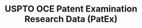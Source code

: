 ---
layout: default
bigquery: https://console.cloud.google.com/bigquery?p=patents-public-data&d=uspto_oce_pair&page=dataset
citation: 'Graham, S. Marco, A., and Miller, A. (2015). “The USPTO Patent Examination
  Research Dataset: A Window on the Process of Patent Examination.”'
contributors: Graham, S. Marco, A., Miller, A.
cost: None
description: The latest version of PatEx (referred to below as the 2020 release) contains
  detailed information on nearly 11.9 million publicly-viewable provisional and non-provisional
  patent applications to the USPTO and over 4.6 million Patent Cooperation Treaty
  (PCT) applications. It is based on data that OCE downloaded from the Patent Examination
  Data System (PEDS) in April, 2021. The PEDS data are sourced from Public PAIR. The
  first time that OCE used PEDS as the basis of PatEx was for the 2019 release. We
  took the PEDS data and organized it into the familiar PatEx data files, which are
  based on the organization of the Public PAIR portal. The data files include information
  on each application’s characteristics, prosecution history, continuation history,
  claims of foreign priority, patent term adjustment history, publication history,
  and correspondence address information.
documentation: 'For the 2019 and later releases, new technical documentation is available
  https://www.uspto.gov/sites/default/files/documents/PatEx-2019-Technical-Doc.pdf


  A document describing the 2014-2017 data sets is available and can be cited as:
  Graham, Stuart J.H. and Marco, Alan C. and Miller, Richard, The USPTO Patent Examination
  Research Dataset: A Window on the Process of Patent Examination (November 30, 2015).
  Available at SSRN: https://ssrn.com/abstract=2702637.'
last_edit: Mon, 04 Apr 2022 19:06:22 GMT
location: https://www.uspto.gov/ip-policy/economic-research/research-datasets/patent-examination-research-dataset-public-pair
maintained_by: EconomicsData@uspto.gov
related_publications: https://ssrn.com/abstract=29956744, https://ssrn.com/abstract=2702637
schema_fields: '[''examiner_name_last'', ''earliest_pgpub_date'', ''aia_first_to_file'',
  ''correspondence_country_name'', ''recorded_date'', ''inventor_name_first'', ''inventor_rank'',
  ''confirm_number'', ''parent_country_code'', ''customer_number'', ''invention_title'',
  ''inventor_name_last'', ''earliest_pgpub_number'', ''parent_filing_date'', ''application_type'',
  ''correspondence_street_line_2'', ''correspondence_city'', ''appl_status_date'',
  ''uspc_class'', ''inventor_country_code'', ''examiner_art_unit'', ''invention_subject_matter'',
  ''correspondence_country_code'', ''application_number'', ''atty_docket_number'',
  ''foreign_parent_id'', ''foreign_parent_date'', ''correspondence_region_name'',
  ''examiner_id'', ''correspondence_postal_code'', ''event_code'', ''child_application_number'',
  ''parent_country'', ''status_code'', ''inventor_region_code'', ''uspc_subclass'',
  ''disposal_type'', ''inventor_address_type'', ''small_entity_indicator'', ''status_description'',
  ''abandon_date'', ''patent_number'', ''file_location_date'', ''file_location'',
  ''correspondence_street_line_1'', ''sequence_number'', ''filing_date'', ''inventor_country_name'',
  ''correspondence_name_line_2'', ''examiner_name_first'', ''correspondence_name_line_1'',
  ''appl_status_code'', ''inventor_name_middle'', ''wipo_pub_number'', ''patent_issue_date'',
  ''child_filing_date'', ''continuation_type'', ''correspondence_region_code'', ''examiner_name_middle'',
  ''event_description'', ''application_number_pair'', ''wipo_pub_date'', ''parent_application_number'']'
shortname: patex
tags:
- patents
- legal
- history
terms_of_use: 'USPTO’s online databases are not designed or intended to be a source
  for bulk downloads of USPTO data when accessed through the website’s interfaces.
  Individuals, companies, IP addresses, or blocks of IP addresses who, in effect,
  deny or decrease service by generating unusually high numbers of database accesses
  (searches, pages, or hits), whether generated manually or in an automated fashion,
  may be denied access to USPTO servers without notice.


  Bulk data products may be separately obtained from the USPTO, either for free or
  at the cost of dissemination. For details, see information on Electronic Bulk Data
  Products: https://www.uspto.gov/learning-and-resources/electronic-bulk-data-products'
title: USPTO OCE Patent Examination Research Data (PatEx)
uuid: 4342caa7-23af-420c-b2f6-6088f133df6a
---